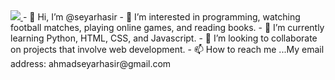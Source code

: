 <a href="https://visitcount.itsvg.in">
  <img src="https://visitcount.itsvg.in/api?id=seyarhasir&label=Profile%20Views&color=1&icon=5&pretty=false" />
</a>
- 👋 Hi, I’m @seyarhasir
- 👀 I’m interested in programming, watching football matches, playing online games, and reading books.
- 🌱 I’m currently learning Python, HTML, CSS, and Javascript.
- 💞️ I’m looking to collaborate on projects that involve web development.
- 📫 How to reach me ...My email address: ahmadseyarhasir@gmail.com

<!---
seyarhasir/seyarhasir is a ✨ special ✨ repository because its `README.md` (this file) appears on your GitHub profile.
You can click the Preview link to take a look at your changes.
--->
